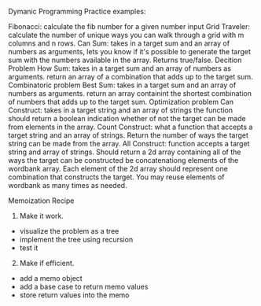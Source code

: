 Dymanic Programming Practice examples:

Fibonacci: calculate the fib number for a given number input
Grid Traveler: calculate the number of unique ways you can walk through a grid with m columns and n rows.
Can Sum: takes in a target sum and an array of numbers as arguments, lets you know if it's possible to generate the target sum with the numbers available in the array. Returns true/false. Decition Problem
How Sum: takes in a target sum and an array of numbers as arguments. return an array of a combination that adds up to the target sum. Combinatoric problem
Best Sum: takes in a target sum and an array of numbers as arguments. return an array containint the shortest combination of numbers that adds up to the target sum. Optimization problem
Can Construct: takes in a target string and an array of strings the function should return a boolean indication whether of not the target can be made from elements in the array.
Count Construct: what a function that accepts a target string and an array of strings. Return the number of ways the target string can be made from the array.
All Construct: function accepts a target string and array of strings. Should return a 2d array containing all of the ways the target can be constructed be concatenationg elements of the wordbank array. Each element of the 2d array should represent one combination that constructs the target. You may reuse elements of wordbank as many times as needed. 

Memoization Recipe

1. Make it work.
- visualize the problem as a tree
- implement the tree using recursion
- test it

2. Make if efficient.
- add a memo object
- add a base case to return memo values
- store return values into the memo 
